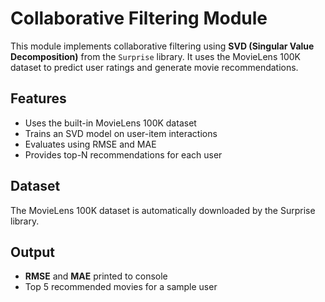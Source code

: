 # Collaborative Filtering Module

This module implements collaborative filtering using **SVD (Singular Value Decomposition)** from the `Surprise` library. It uses the MovieLens 100K dataset to predict user ratings and generate movie recommendations.

## Features

- Uses the built-in MovieLens 100K dataset
- Trains an SVD model on user-item interactions
- Evaluates using RMSE and MAE
- Provides top-N recommendations for each user

## Dataset

The MovieLens 100K dataset is automatically downloaded by the Surprise library.

## Output

- **RMSE** and **MAE** printed to console
- Top 5 recommended movies for a sample user


